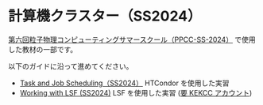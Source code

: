 # 計算機クラスター（SS2024）

[第六回粒子物理コンピューティングサマースクール（PPCC-SS-2024）](https://wiki.kek.jp/display/PPCC/PPCC-SS-2024) で使用した教材の一部です。

以下のガイドに沿って進めてください。

- [Task and Job Scheduling（SS2024）](https://wiki.kek.jp/pages/viewpage.action?pageId=393249399) HTCondor を使用した実習
- [Working with LSF (SS2024)](https://wiki.kek.jp/pages/viewpage.action?pageId=393249403) LSF を使用した実習 ([要 KEKCC アカウント](https://ccportal.kek.jp/))
